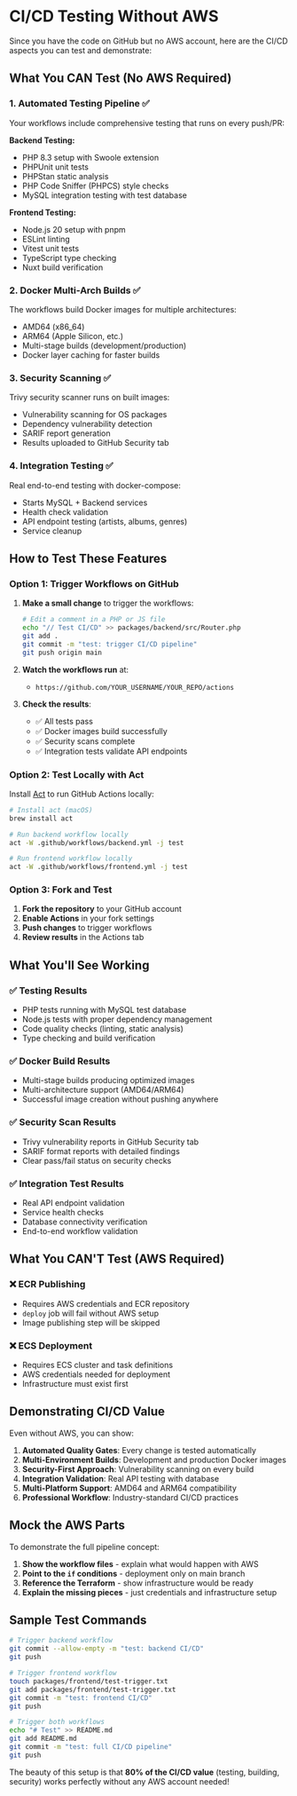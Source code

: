 # CI/CD Testing Without AWS

Since you have the code on GitHub but no AWS account, here are the CI/CD aspects you can test and demonstrate:

## What You CAN Test (No AWS Required)

### 1. **Automated Testing Pipeline** ✅
Your workflows include comprehensive testing that runs on every push/PR:

**Backend Testing:**
- PHP 8.3 setup with Swoole extension
- PHPUnit unit tests
- PHPStan static analysis
- PHP Code Sniffer (PHPCS) style checks
- MySQL integration testing with test database

**Frontend Testing:**
- Node.js 20 setup with pnpm
- ESLint linting
- Vitest unit tests  
- TypeScript type checking
- Nuxt build verification

### 2. **Docker Multi-Arch Builds** ✅
The workflows build Docker images for multiple architectures:
- AMD64 (x86_64) 
- ARM64 (Apple Silicon, etc.)
- Multi-stage builds (development/production)
- Docker layer caching for faster builds

### 3. **Security Scanning** ✅
Trivy security scanner runs on built images:
- Vulnerability scanning for OS packages
- Dependency vulnerability detection
- SARIF report generation
- Results uploaded to GitHub Security tab

### 4. **Integration Testing** ✅
Real end-to-end testing with docker-compose:
- Starts MySQL + Backend services
- Health check validation
- API endpoint testing (artists, albums, genres)
- Service cleanup

## How to Test These Features

### Option 1: Trigger Workflows on GitHub

1. **Make a small change** to trigger the workflows:
   ```bash
   # Edit a comment in a PHP or JS file
   echo "// Test CI/CD" >> packages/backend/src/Router.php
   git add .
   git commit -m "test: trigger CI/CD pipeline"
   git push origin main
   ```

2. **Watch the workflows run** at:
   - `https://github.com/YOUR_USERNAME/YOUR_REPO/actions`

3. **Check the results**:
   - ✅ All tests pass
   - ✅ Docker images build successfully  
   - ✅ Security scans complete
   - ✅ Integration tests validate API endpoints

### Option 2: Test Locally with Act

Install [Act](https://github.com/nektos/act) to run GitHub Actions locally:

```bash
# Install act (macOS)
brew install act

# Run backend workflow locally
act -W .github/workflows/backend.yml -j test

# Run frontend workflow locally  
act -W .github/workflows/frontend.yml -j test
```

### Option 3: Fork and Test

1. **Fork the repository** to your GitHub account
2. **Enable Actions** in your fork settings
3. **Push changes** to trigger workflows
4. **Review results** in the Actions tab

## What You'll See Working

### ✅ Testing Results
- PHP tests running with MySQL test database
- Node.js tests with proper dependency management
- Code quality checks (linting, static analysis)
- Type checking and build verification

### ✅ Docker Build Results
- Multi-stage builds producing optimized images
- Multi-architecture support (AMD64/ARM64)
- Successful image creation without pushing anywhere

### ✅ Security Scan Results  
- Trivy vulnerability reports in GitHub Security tab
- SARIF format reports with detailed findings
- Clear pass/fail status on security checks

### ✅ Integration Test Results
- Real API endpoint validation
- Service health checks
- Database connectivity verification
- End-to-end workflow validation

## What You CAN'T Test (AWS Required)

### ❌ ECR Publishing
- Requires AWS credentials and ECR repository
- `deploy` job will fail without AWS setup
- Image publishing step will be skipped

### ❌ ECS Deployment  
- Requires ECS cluster and task definitions
- AWS credentials needed for deployment
- Infrastructure must exist first

## Demonstrating CI/CD Value

Even without AWS, you can show:

1. **Automated Quality Gates**: Every change is tested automatically
2. **Multi-Environment Builds**: Development and production Docker images
3. **Security-First Approach**: Vulnerability scanning on every build
4. **Integration Validation**: Real API testing with database
5. **Multi-Platform Support**: AMD64 and ARM64 compatibility
6. **Professional Workflow**: Industry-standard CI/CD practices

## Mock the AWS Parts

To demonstrate the full pipeline concept:

1. **Show the workflow files** - explain what would happen with AWS
2. **Point to the `if` conditions** - deployment only on main branch
3. **Reference the Terraform** - show infrastructure would be ready
4. **Explain the missing pieces** - just credentials and infrastructure setup

## Sample Test Commands

```bash
# Trigger backend workflow
git commit --allow-empty -m "test: backend CI/CD"
git push

# Trigger frontend workflow  
touch packages/frontend/test-trigger.txt
git add packages/frontend/test-trigger.txt
git commit -m "test: frontend CI/CD"
git push

# Trigger both workflows
echo "# Test" >> README.md
git add README.md
git commit -m "test: full CI/CD pipeline"
git push
```

The beauty of this setup is that **80% of the CI/CD value** (testing, building, security) works perfectly without any AWS account needed!

